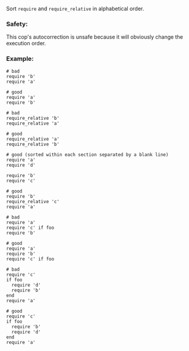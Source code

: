 Sort `require` and `require_relative` in alphabetical order.

### Safety:

This cop's autocorrection is unsafe because it will obviously change the execution order.

### Example:
    # bad
    require 'b'
    require 'a'

    # good
    require 'a'
    require 'b'

    # bad
    require_relative 'b'
    require_relative 'a'

    # good
    require_relative 'a'
    require_relative 'b'

    # good (sorted within each section separated by a blank line)
    require 'a'
    require 'd'

    require 'b'
    require 'c'

    # good
    require 'b'
    require_relative 'c'
    require 'a'

    # bad
    require 'a'
    require 'c' if foo
    require 'b'

    # good
    require 'a'
    require 'b'
    require 'c' if foo

    # bad
    require 'c'
    if foo
      require 'd'
      require 'b'
    end
    require 'a'

    # good
    require 'c'
    if foo
      require 'b'
      require 'd'
    end
    require 'a'
